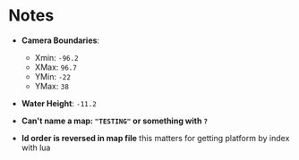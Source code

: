 # Notes

- **Camera Boundaries**:

  - Xmin: `-96.2`
  - XMax: `96.7`
  - YMin: `-22`
  - YMax: `38`

- **Water Height**: `-11.2`

- **Can't name a map: `"TESTING"` or something with `?`**

- **Id order is reversed in map file**
  this matters for getting platform by index with lua
